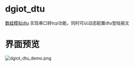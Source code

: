 # dgiot_dtu

 [数蛙模拟dtu](http://dgiot-1253666439.cos.ap-shanghai-fsi.myqcloud.com/dgiot4.0/dgiot_dtu.zip) 实现串口转tcp功能，同时可以动态配置dtu登陆报文

# 界面预览

![dgiot_dtu_demo.png](http://dgiot-1253666439.cos.ap-shanghai-fsi.myqcloud.com/dgiot4.0/dgiot_dtu_demo.png)


